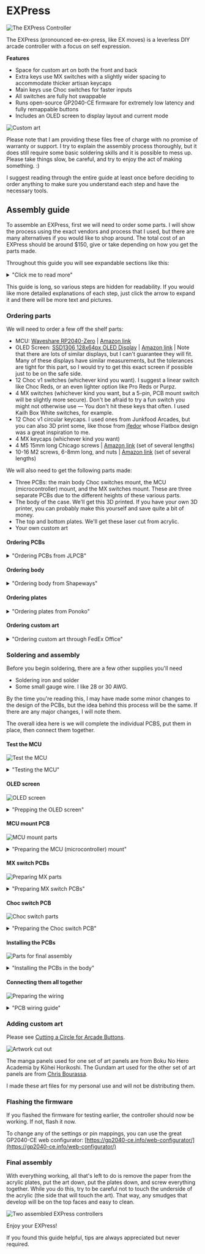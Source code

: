 # EXPress

![The EXPress Controller](/readme_assets/EXPress.jpeg)

The EXPress (pronounced ee-ex-press, like EX moves) is a leverless DIY arcade controller with a focus on self expression.

**Features**
- Space for custom art on both the front and back
- Extra keys use MX switches with a slightly wider spacing to accommodate thicker artisan keycaps
- Main keys use Choc switches for faster inputs
- All switches are fully hot swappable
- Runs open-source GP2040-CE firmware for extremely low latency and fully remappable buttons 
- Includes an OLED screen to display layout and current mode

![Custom art](/readme_assets/custom-art.jpg)

Please note that I am providing these files free of charge with no promise of warranty or support. I try to explain the assembly process thoroughly, but it does still require some basic soldering skills and it is possible to mess up. Please take things slow, be careful, and try to enjoy the act of making something. :) 

I suggest reading through the entire guide at least once before deciding to order anything to make sure you understand each step and have the necessary tools. 

## Assembly guide

To assemble an EXPress, first we will need to order some parts. I will show the process using the exact vendors and process that I used, but there are many alternatives if you would like to shop around. The total cost of an EXPress should be around $150, give or take depending on how you get the parts made. 

Throughout this guide you will see expandable sections like this: 
<details>
<summary>"Click me to read more"</summary>
More information!
</details>

This guide is long, so various steps are hidden for readability. If you would like more detailed explanations of each step, just click the arrow to expand it and there will be more text and pictures.

### Ordering parts

We will need to order a few off the shelf parts:
- MCU: [Waveshare RP2040-Zero](RP2040-Zero) | [Amazon link](https://www.amazon.com/RP2040-Zero-High-Performance-Microcontroller-Castellated-Applications/dp/B09KZPCNPL)
- OLED Screen: [SSD1306 128x64px OLED Display](https://hosyond.com/#:~:text=0.96%20inch%20IIC%20OLED%20Module) | [Amazon link](https://www.amazon.com/gp/product/B09T6SJBV5/) | Note that there are lots of similar displays, but I can't guarantee they will fit. Many of these displays have similar measurements, but the tolerances are tight for this part, so I would try to get this exact screen if possible just to be on the safe side.
- 12 Choc v1 switches (whichever kind you want). I suggest a linear switch like Choc Reds, or an even lighter option like Pro Reds or Purpz. 
- 4 MX switches (whichever kind you want, but a 5-pin, PCB mount switch will be slightly more secure). Don't be afraid to try a fun switch you might not otherwise use — You don't hit these keys that often. I used Kailh Box White switches, for example. 
- 12 Choc v1 circular keycaps. I used ones from Junkfood Arcades, but you can also 3D print some, like those from [jfedor](https://github.com/jfedor2/flatbox/tree/master/3d-printed-buttoncaps) whose Flatbox design was a great inspiration to me. 
- 4 MX keycaps (whichever kind you want)
- 4 M5 15mm long Chicago screws | [Amazon link](https://www.amazon.com/gp/product/B09TT3TNPP) (set of several lengths)
- 10-16 M2 screws, 6-8mm long, and nuts | [Amazon link](https://www.amazon.com/gp/product/B0BD2CXW7D) (set of several lengths)

We will also need to get the following parts made:
- Three PCBs: the main body Choc switches mount, the MCU (microcontroller) mount, and the MX switches mount. These are three separate PCBs due to the different heights of these various parts. 
- The body of the case. We'll get this 3D printed. If you have your own 3D printer, you can probably make this yourself and save quite a bit of money.
- The top and bottom plates. We'll get these laser cut from acrylic. 
- Your own custom art

#### Ordering PCBs
<details>
<summary>"Ordering PCBs from JLPCB"</summary>
I used JLPCB for this. Upload each of the PCB zip files (one at a time). The only option you **must** change is the PCB thickness. This should be set to 1mm for each PCB. Do not forget!

![PCB ordering](/readme_assets/JLPCB.png)

You can also change the color if you want, but these will be covered by art, so it's not really necessary.
</details>

#### Ordering body
<details>
<summary>"Ordering body from Shapeways"</summary>
I used Shapeways for this. Upload the body .stl file and double check the dimensions. It should be 199mm x 145mm. Then choose your material. I recommend SLA12, the cheapest option.

![Material](/readme_assets/Shapeways.png)

You can also change the color and finishing, but I have always used the default finishing option and have never had a complaint. The texture of the print will only be on the side of the case, you won't feel it, so it's not that important for it to be smooth.

![Color and finish](/readme_assets/Shapeways2.png)
</details>

#### Ordering plates
<details>
<summary>"Ordering plates from Ponoko"</summary>
I used Ponoko for this. Upload the art plates .svg file. You may need to change the dimensions. 

![Ordering through Ponoko](/readme_assets/Ponoko1.png)

Double-check that the width is 199mm specifically. Also, make sure the lines are set to "Cutting". 

![Ordering through Ponoko](/readme_assets/Ponoko2.png)

Then, select your material. We want plain old clear acrylic. 

![Ordering through Ponoko](/readme_assets/Ponoko3.png)

Thenk select the thickness. **This is important.** Choose 2mm. 

![Ordering through Ponoko](/readme_assets/Ponoko4.png)
You can also choose how you want the parts delivered. I like to leave it on "As cut". That means you'll get a big sheet in the mail and you pop the pieces out yourself. You can also choose "Papered" if you want a smaller package. I would not choose "Naked". It is far more expensive and not ideal for our purposes. We want the acrylic protected by the paper until we're ready to install it to avoid unnecessary smudges and scratches. 
</details>

#### Ordering custom art
<details>
<summary>"Ordering custom art through FedEx Office"</summary>
The art plates are designed to be printed on an A4 sheet of paper, but this is fairly hard to find in the US, so printing on an 11"x17" sheet with more whitespace around the design is also an option.

You can use the same .svg to help lay out your design. Note that the back plate screw holes are offset purposely — don't change them. This is necessary for the art to print correctly. 

I just used FedEx Kinko's copy service. If ordering online, choose "Copies" and a thicker paper for durability. 60lbs or 80lbs are both fine. Also, make sure you choose 11x17.

![Ordering art](/readme_assets/FedEx.png)

If you upload your file and FedEx asks you to resize it, stop, something is wrong. You should upload a file that is exactly 11x17 and FedEx shouldn't have any feedback about it. Resizing art through FedEx's tool makes this far more complicated. 

You could also check if a local print shop would do the job, but their willingness to do this will vary. This is an extremely small job for most shops, so it may not be worth the time to set it up. 
</details>

### Soldering and assembly

Before you begin soldering, there are a few other supplies you'll need
- Soldering iron and solder
- Some small gauge wire. I like 28 or 30 AWG. 

By the time you're reading this, I may have made some minor changes to the design of the PCBs, but the idea behind this process will be the same. If there are any major changes, I will note them. 

The overall idea here is we will complete the individual PCBS, put them in place, then connect them together. 

#### Test the MCU
![Test the MCU](/readme_assets/test-mcu.jpeg)

<details>
<summary>"Testing the MCU"</summary>
Before you start anything else, it's a good idea to make sure your RP2040-Zero can flash the firmware. To do this, hold down the Boot button while plugging the board in. You should see it show up like a USB drive. Drag the firmware file into it and wait for it to disconnect. 

If you want to test the contacts of the MCU itself, you can bridge the ground pin to other contacts. You'll see buttons pressed on a tester like this: [https://hardwaretester.com/gamepad](https://hardwaretester.com/gamepad). You don't have to do this at this stage, though. As long as you can flash, things are probably on track.
</details>

#### OLED screen

![OLED screen](/readme_assets/screen-parts.jpeg)

<details>
<summary>"Prepping the OLED screen"</summary>
There's not much we need to do with the screen besides trimming the existing pins if they come pre-soldered. You can leave the underside pins if you want, but you much trim the top pins down so the screen will fit flush. 

![Screen pins trimmed](/readme_assets/screen-pins-flush.jpeg)

Also, note the order of the pins and tin them.
![Screen pins tinned](/readme_assets/screen-pins-tinned.jpeg) 
</details>

#### MCU mount PCB

![MCU mount parts](/readme_assets/mcu-parts.jpeg)

<details>
<summary>"Preparing the MCU (microcontroller) mount"</summary>
To mount the RP2040-Zero, we need to attach it to the mounting PCB first. This will also make connecting the boards together a little more straightforward. 

![Pins](/readme_assets/pins.jpeg)

There are a variety of ways you can mount the MCU. I recommend using a line of pins like this (it's okay if the line has too many pins — you can cut it to the right number), taping it to the back of the mount, and soldering the corners first so it stays in place. 

![Pins taped on](/readme_assets/pins-taped.jpeg)

It doesn't have to neat because we'll be trimming this in a moment. Finish soldering the line of pins. 

![MCU plate soldered](/readme_assets/mcu-plate-soldered.jpeg)

Then, work some snippers underneath the rubber sheathing and snip. Do this for all the pins so they are more or less flush (a little excess is okay.)

![Removing the sheathe from pins](/readme_assets/removing-pin-sheathe.jpeg)

![Trimming the pins](/readme_assets/trimming-pins.jpeg)

Once the MCU is soldered on, it's also a good time to tin the other contacts with little mounds of solder on each one. 

![MCU mount trimmed flush](/readme_assets/mcu-mount-flush.jpeg)
</details>

#### MX switch PCBs

![Preparing MX parts](/readme_assets/mx-parts.jpeg)

<details>
<summary>"Preparing MX switch PCBs"</summary>
The MX plates are very straightforward. We just need to solder the hotswap sockets and tin the contacts. 

To solder the hotswap sockets, just hold the socket down and add solder to one side. Continue holding it for a second while the solder hardens to make sure it's flush. 
 
![One half of MX switch soldered](/readme_assets/mx-half-soldered.jpeg)

Then solder the other side and tin the contacts. 

![MX switch mount soldered](/readme_assets/mx-full-soldered.jpeg)
</details>

#### Choc switch PCB

![Choc switch parts](/readme_assets/choc-parts.jpeg)

<details>
<summary>"Preparing the Choc switch PCB"</summary>
The Choc PCB is exactly the same as the MX ones. There are just more switches to solder. 

**Note the current Choc PCB is different from the one pictured. The process is still the same.**

Solder one side, then solder the other and repeat. Also, tin the contacts.

![Choc switches soldered](/readme_assets/choc-soldered.jpeg)

And tin the contacts above.
</details>

#### Installing the PCBs

![Parts for final assembly](/readme_assets/final-assembly-parts.jpeg)

<details>
<summary>"Installing the PCBs in the body"</summary>
The OLED screen and the MCU mount will be held in with M2 screws. The MX and Choc PCBs are secure enough just from clipping the switches into them, but the Choc PCB includes optional M2 screw holes as well. You won't see them in the images below, but they are included in the latest versions of the body and PCB. 

![Screws flush](/readme_assets/screws-flush.jpeg)

Screw in the OLED screen and MCU mount. The MCU screws are meant to sit flush in the body to be covered by the art. The OLED screw holes are a little tricky. Try to hold the nuts in place with tweezers and screw from the top. 

![All parts mounted](/readme_assets/parts-mounted.jpeg)

To install the switch mounts, clip the corner switches into the case first, then clip the PCBs onto the switches. When installing switches, **make sure to support the hotswap sockets from the back**. If you don't support the sockets, they may snap off. This is fixable, but it's annoying. 
</details>

#### Connecting them all together

![Preparing the wiring](/readme_assets/preparing-wires.jpeg)

<details>
<summary>"PCB wiring guide"</summary>
Once everything is in position, it's time to break out the wire. Everything is in order. 

| Hardware pin | Switch # | GP2040 Button | Xbox Button |
| ------------ | -------- | ------------- | ----------- |
| GP29         | -        | -             | -           |
| GP28         | -        | -             | -           |
| GP27         | -        | OLED SCL      | -           |
| GP26         | -        | OLED SDA      | -           |
| GP15         | 12       | L2            | LT          |
| GP14         | 11       | L1            | LB          |
| GP13         | 10       | R2            | RT          |
| GP12         | 09       | R1            | RB          |
| GP11         | 08       | B2            | B           |
| GP10         | 07       | B4            | Y           |
| GP09         | 06       | B1            | A           |
| GP08         | 05       | B3            | X           |
| GP07         | 04       | DPAD_Up       | Up          |
| GP06         | 03       | DPAD_Right    | Right       |
| GP05         | 02       | DPAD_Down     | Down        |
| GP04         | 01       | DPAD_Left     | Left        |
| GP03         | L_01     | L3            | LS          |
| GP02         | R_02     | R3            | RS          |
| GP01         | L_01     | S1            | Back        |
| GP00         | L_02     | S2            | Start       |

Simply heat up one contact, insert one end of the wire, and hold for a second. Then, repeat on the other side. 

![Wiring complete](/readme_assets/wiring-complete.jpeg)
</details>

### Adding custom art
Please see [Cutting a Circle for Arcade Buttons](/cutting_arcade_stick_art/readme.md).

![Artwork cut out](/readme_assets/gundam-art-cut.jpeg)

The manga panels used for one set of art panels are from Boku No Hero Academia by Kōhei Horikoshi.
The Gundam art used for the other set of art panels are from [Chris Bourassa](https://twitter.com/bourassaart?lang=en). 

I made these art files for my personal use and will not be distributing them. 

### Flashing the firmware
If you flashed the firmware for testing earlier, the controller should now be working. If not, flash it now. 

To change any of the settings or pin mappings, you can use the great GP2040-CE web configurator: [https://gp2040-ce.info/web-configurator/](https://gp2040-ce.info/web-configurator/)

### Final assembly
With everything working, all that's left to do is remove the paper from the acrylic plates, put the art down, put the plates down, and screw everything together. While you do this, try to be careful not to touch the underside of the acrylic (the side that will touch the art). That way, any smudges that develop will be on the top faces and easy to clean. 

![Two assembled EXPress controllers](/readme_assets/assembled.jpeg)

Enjoy your EXPress! 

If you found this guide helpful, tips are always appreciated but never required.
<script type="text/javascript" src="https://cdnjs.buymeacoffee.com/1.0.0/button.prod.min.js" data-name="bmc-button" data-slug="rookwork" data-color="#FFDD00" data-emoji=""  data-font="Cookie" data-text="Buy me a coffee" data-outline-color="#000000" data-font-color="#000000" data-coffee-color="#ffffff" ></script>
